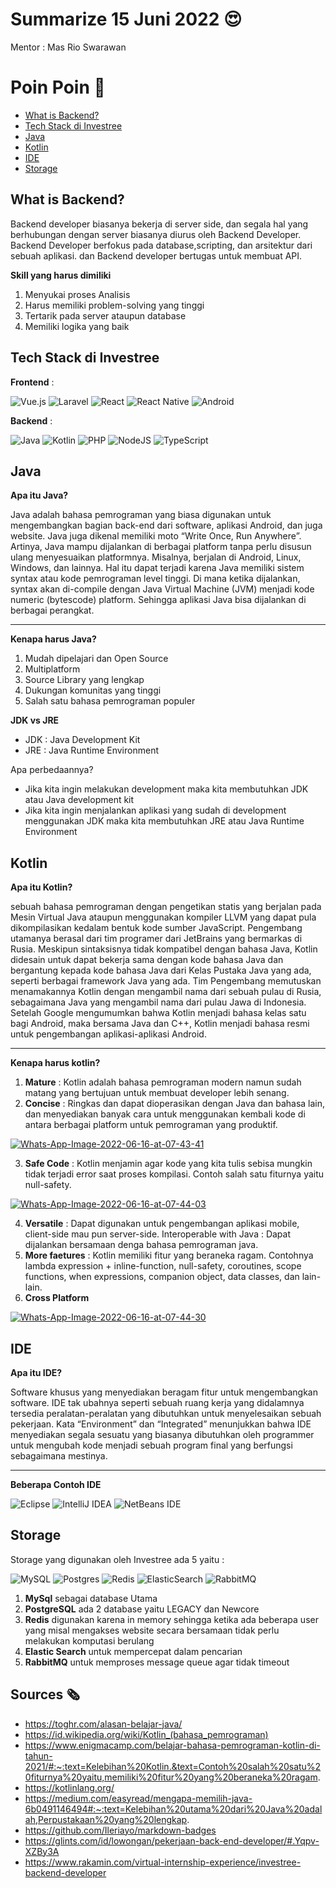# Summarize 15 Juni 2022 😍
Mentor : Mas Rio Swarawan

# Poin Poin 🙌

  - [What is Backend?](#what-is-backend)
  - [Tech Stack di Investree](#tech-stack-di-investree)
  - [Java](#java)
  - [Kotlin](#kotlin)
  - [IDE](#ide)
  - [Storage](#storage)

## What is Backend?
Backend developer biasanya bekerja di server side, dan segala hal yang berhubungan dengan server biasanya diurus oleh Backend Developer. Backend Developer berfokus pada database,scripting, dan arsitektur dari sebuah aplikasi. dan Backend developer bertugas untuk membuat API. 

**Skill yang harus dimiliki** 

1. Menyukai proses Analisis
2. Harus memiliki problem-solving yang tinggi
3. Tertarik pada server ataupun database
4. Memiliki logika yang baik

## Tech Stack di Investree
**Frontend** : 

![Vue.js](https://img.shields.io/badge/vuejs-%2335495e.svg?style=for-the-badge&logo=vuedotjs&logoColor=%234FC08D)
![Laravel](https://img.shields.io/badge/laravel-%23FF2D20.svg?style=for-the-badge&logo=laravel&logoColor=white)
![React](https://img.shields.io/badge/react-%2320232a.svg?style=for-the-badge&logo=react&logoColor=%2361DAFB)
![React Native](https://img.shields.io/badge/react_native-%2320232a.svg?style=for-the-badge&logo=react&logoColor=%2361DAFB)
![Android](https://img.shields.io/badge/Android-3DDC84?style=for-the-badge&logo=android&logoColor=white)

**Backend** :

![Java](https://img.shields.io/badge/java-%23ED8B00.svg?style=for-the-badge&logo=java&logoColor=white)
![Kotlin](https://img.shields.io/badge/kotlin-%230095D5.svg?style=for-the-badge&logo=kotlin&logoColor=white)
![PHP](https://img.shields.io/badge/php-%23777BB4.svg?style=for-the-badge&logo=php&logoColor=white)
![NodeJS](https://img.shields.io/badge/node.js-6DA55F?style=for-the-badge&logo=node.js&logoColor=white)
![TypeScript](https://img.shields.io/badge/typescript-%23007ACC.svg?style=for-the-badge&logo=typescript&logoColor=white)

## Java 

**Apa itu Java?** 

Java adalah bahasa pemrograman yang biasa digunakan untuk mengembangkan bagian back-end dari software, aplikasi Android, dan juga website. 
Java juga dikenal memiliki moto “Write Once, Run Anywhere”. Artinya, Java mampu dijalankan di berbagai platform tanpa perlu disusun ulang menyesuaikan platformnya. Misalnya, berjalan di Android, Linux, Windows, dan lainnya. 
Hal itu dapat terjadi karena Java memiliki sistem syntax atau kode pemrograman level tinggi. Di mana ketika dijalankan, syntax akan di-compile dengan Java Virtual Machine (JVM) menjadi kode numeric (bytescode) platform. Sehingga aplikasi Java bisa dijalankan di berbagai perangkat. 

***

**Kenapa harus Java?**

1. Mudah dipelajari dan Open Source
2. Multiplatform
3. Source Library yang lengkap
4. Dukungan komunitas yang tinggi
5. Salah satu bahasa pemrograman populer

**JDK vs JRE**

- JDK : Java Development Kit
- JRE : Java Runtime Environment

Apa perbedaannya?

- Jika kita ingin melakukan development maka kita membutuhkan JDK atau Java development kit
- Jika kita ingin menjalankan aplikasi yang sudah di development menggunakan JDK maka kita membutuhkan JRE atau Java Runtime Environment

## Kotlin

**Apa itu Kotlin?**

sebuah bahasa pemrograman dengan pengetikan statis yang berjalan pada Mesin Virtual Java ataupun menggunakan kompiler LLVM yang dapat pula dikompilasikan kedalam bentuk kode sumber JavaScript. Pengembang utamanya berasal dari tim programer dari JetBrains yang bermarkas di Rusia. Meskipun sintaksisnya tidak kompatibel dengan bahasa Java, Kotlin didesain untuk dapat bekerja sama dengan kode bahasa Java dan bergantung kepada kode bahasa Java dari Kelas Pustaka Java yang ada, seperti berbagai framework Java yang ada. Tim Pengembang memutuskan menamakannya Kotlin dengan mengambil nama dari sebuah pulau di Rusia, sebagaimana Java yang mengambil nama dari pulau Jawa di Indonesia. Setelah Google mengumumkan bahwa Kotlin menjadi bahasa kelas satu bagi Android, maka bersama Java dan C++, Kotlin menjadi bahasa resmi untuk pengembangan aplikasi-aplikasi Android.

***

**Kenapa harus kotlin?**

1. **Mature** : Kotlin adalah bahasa pemrograman modern namun sudah matang yang bertujuan untuk membuat developer lebih senang.
2. **Concise** : Ringkas dan dapat dioperasikan dengan Java dan bahasa lain, dan menyediakan banyak cara untuk menggunakan kembali kode di antara berbagai platform untuk pemrograman yang produktif.


<a href="https://ibb.co/D9tXRd7"><img src="https://i.ibb.co/fk2RxJC/Whats-App-Image-2022-06-16-at-07-43-41.jpg" alt="Whats-App-Image-2022-06-16-at-07-43-41" border="0"></a>

3. **Safe Code** : Kotlin menjamin agar kode yang kita tulis sebisa mungkin tidak terjadi error saat proses kompilasi. Contoh salah satu fiturnya yaitu null-safety.


<a href="https://ibb.co/6sPNrP9"><img src="https://i.ibb.co/7yWbjWM/Whats-App-Image-2022-06-16-at-07-44-03.jpg" alt="Whats-App-Image-2022-06-16-at-07-44-03" border="0"></a>

4. **Versatile** : Dapat digunakan untuk pengembangan aplikasi mobile, client-side mau pun server-side.
Interoperable with Java : Dapat dijalankan bersamaan denga bahasa pemrograman java.
5. **More faetures** : Kotlin memiliki fitur yang beraneka ragam. Contohnya lambda expression + inline-function, null-safety, coroutines, scope functions, when expressions, companion object, data classes, dan lain-lain.
6. **Cross Platform**


<a href="https://ibb.co/J591Kwj"><img src="https://i.ibb.co/XSqQbrx/Whats-App-Image-2022-06-16-at-07-44-30.jpg" alt="Whats-App-Image-2022-06-16-at-07-44-30" border="0"></a>

## IDE 

**Apa itu IDE?**

Software khusus yang menyediakan beragam fitur untuk mengembangkan software. IDE tak ubahnya seperti sebuah ruang kerja yang didalamnya tersedia peralatan-peralatan yang dibutuhkan untuk menyelesaikan sebuah pekerjaan. Kata “Environment” dan “Integrated” menunjukkan bahwa IDE menyediakan segala sesuatu yang biasanya dibutuhkan oleh programmer untuk mengubah kode menjadi sebuah program final yang berfungsi sebagaimana mestinya.

***

**Beberapa Contoh IDE**

![Eclipse](https://img.shields.io/badge/Eclipse-FE7A16.svg?style=for-the-badge&logo=Eclipse&logoColor=white)
![IntelliJ IDEA](https://img.shields.io/badge/IntelliJIDEA-000000.svg?style=for-the-badge&logo=intellij-idea&logoColor=white)
![NetBeans IDE](https://img.shields.io/badge/NetBeansIDE-1B6AC6.svg?style=for-the-badge&logo=apache-netbeans-ide&logoColor=white)

## Storage

Storage yang digunakan oleh Investree ada 5 yaitu :

![MySQL](https://img.shields.io/badge/mysql-%2300f.svg?style=for-the-badge&logo=mysql&logoColor=white)
![Postgres](https://img.shields.io/badge/postgres-%23316192.svg?style=for-the-badge&logo=postgresql&logoColor=white)
![Redis](https://img.shields.io/badge/redis-%23DD0031.svg?style=for-the-badge&logo=redis&logoColor=white)
![ElasticSearch](https://img.shields.io/badge/-ElasticSearch-005571?style=for-the-badge&logo=elasticsearch)
![RabbitMQ](https://img.shields.io/badge/Rabbitmq-FF6600?style=for-the-badge&logo=rabbitmq&logoColor=white)

1. **MySql** sebagai database Utama
2. **PostgreSQL** ada 2 database yaitu LEGACY dan Newcore
3. **Redis** digunakan karena in memory sehingga ketika ada beberapa user yang misal mengakses website secara bersamaan tidak perlu melakukan komputasi berulang
4. **Elastic Search** untuk mempercepat dalam pencarian
5. **RabbitMQ** untuk memproses message queue agar tidak timeout

## Sources 🗞️

- https://toghr.com/alasan-belajar-java/
- https://id.wikipedia.org/wiki/Kotlin_(bahasa_pemrograman)
- https://www.enigmacamp.com/belajar-bahasa-pemrograman-kotlin-di-tahun-2021/#:~:text=Kelebihan%20Kotlin.&text=Contoh%20salah%20satu%20fiturnya%20yaitu,memiliki%20fitur%20yang%20beraneka%20ragam.
- https://kotlinlang.org/
- https://medium.com/easyread/mengapa-memilih-java-6b0491146494#:~:text=Kelebihan%20utama%20dari%20Java%20adalah,Perpustakaan%20yang%20lengkap.
- https://github.com/Ileriayo/markdown-badges
- https://glints.com/id/lowongan/pekerjaan-back-end-developer/#.Yqpv-XZBy3A
- https://www.rakamin.com/virtual-internship-experience/investree-backend-developer








